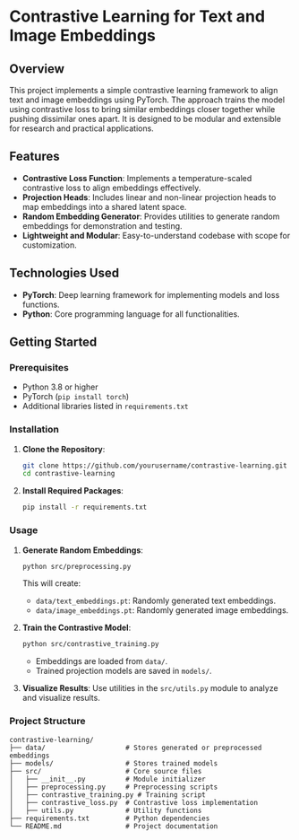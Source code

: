 # Contrastive Learning for Text and Image Embeddings

## Overview
This project implements a simple contrastive learning framework to align text and image embeddings using PyTorch. The approach trains the model using contrastive loss to bring similar embeddings closer together while pushing dissimilar ones apart. It is designed to be modular and extensible for research and practical applications.

## Features
- **Contrastive Loss Function**: Implements a temperature-scaled contrastive loss to align embeddings effectively.
- **Projection Heads**: Includes linear and non-linear projection heads to map embeddings into a shared latent space.
- **Random Embedding Generator**: Provides utilities to generate random embeddings for demonstration and testing.
- **Lightweight and Modular**: Easy-to-understand codebase with scope for customization.

## Technologies Used
- **PyTorch**: Deep learning framework for implementing models and loss functions.
- **Python**: Core programming language for all functionalities.

## Getting Started

### Prerequisites
- Python 3.8 or higher
- PyTorch (`pip install torch`)
- Additional libraries listed in `requirements.txt`

### Installation

1. **Clone the Repository**:
    ```bash
    git clone https://github.com/yourusername/contrastive-learning.git
    cd contrastive-learning
    ```

2. **Install Required Packages**:
    ```bash
    pip install -r requirements.txt
    ```

### Usage

1. **Generate Random Embeddings**:
    ```bash
    python src/preprocessing.py
    ```
    This will create:
    - `data/text_embeddings.pt`: Randomly generated text embeddings.
    - `data/image_embeddings.pt`: Randomly generated image embeddings.

2. **Train the Contrastive Model**:
    ```bash
    python src/contrastive_training.py
    ```
    - Embeddings are loaded from `data/`.
    - Trained projection models are saved in `models/`.

3. **Visualize Results**:
    Use utilities in the `src/utils.py` module to analyze and visualize results.

### Project Structure

```plaintext
contrastive-learning/
├── data/                    # Stores generated or preprocessed embeddings
├── models/                  # Stores trained models
├── src/                     # Core source files
│   ├── __init__.py          # Module initializer
│   ├── preprocessing.py     # Preprocessing scripts
│   ├── contrastive_training.py # Training script
│   ├── contrastive_loss.py  # Contrastive loss implementation
│   ├── utils.py             # Utility functions
├── requirements.txt         # Python dependencies
└── README.md                # Project documentation
